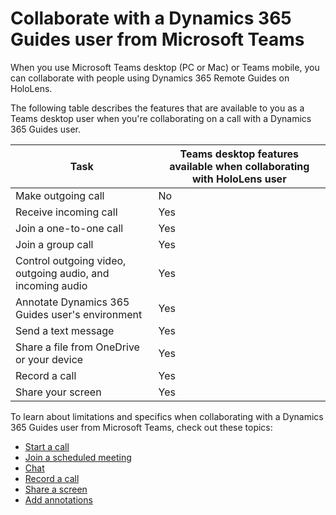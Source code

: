# Collaborate with a Dynamics 365 Guides user from Microsoft Teams

When you use Microsoft Teams desktop (PC or Mac) or Teams mobile, you can collaborate with people using Dynamics 365 Remote Guides on HoloLens. 

The following table describes the features that are available to you as a Teams desktop user when you're collaborating on a call with a Dynamics 365 Guides user. 

|Task |Teams desktop features available when collaborating with HoloLens user |
|-----------------------------------------------|------------|                                                                                               
|Make outgoing call |No|    
|Receive incoming call  |Yes|   
|Join a one-to-one call |Yes|  
|Join a group call  |Yes |       
|Control outgoing video, outgoing audio, and incoming audio  |Yes|  
|Annotate Dynamics 365 Guides user's environment   |Yes|       
|Send a text message    |Yes |   
|Share a file from OneDrive or your device  |Yes |       
|Record a call  |Yes|
|Share your screen  |Yes|                                                                                                                                                                                        |                               

To learn about limitations and specifics when collaborating with a Dynamics 365 Guides user from Microsoft Teams, check out these topics:

- [Start a call](calling-add-people.md)
- [Join a scheduled meeting](calling-meetings.md)
- [Chat](calling-chat-file-sharing.md)
- [Record a call](calling-record-call.md)
- [Share a screen](calling-screen-sharing.md)
- [Add annotations](calling-annotations.md)
